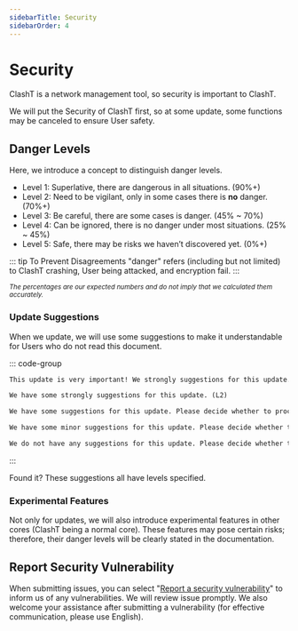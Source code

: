 ```yaml
---
sidebarTitle: Security
sidebarOrder: 4
---
```

# Security

ClashT is a network management tool, so security is important to ClashT.

We will put the Security of ClashT first, so at some update, some functions may be canceled to ensure User safety.


## Danger Levels

Here, we introduce a concept to distinguish danger levels.

- Level 1: Superlative, there are dangerous in all situations. (90%+)
- Level 2: Need to be vigilant, only in some cases there is **no** danger. (70%+)
- Level 3: Be careful, there are some cases is danger. (45% ~ 70%)
- Level 4: Can be ignored, there is no danger under most situations. (25% ~ 45%)
- Level 5: Safe, there may be risks we haven’t discovered yet. (0%+)

::: tip To Prevent Disagreements
"danger" refers (including but not limited) to ClashT crashing, User being attacked, and encryption fail. 
:::

<sub><i>The percentages are our expected numbers and do not imply that we calculated them accurately.</i></sub>

### Update Suggestions

When we update, we will use some suggestions to make it understandable for Users who do not read this document.

::: code-group
```txt [Level 1]
This update is very important! We strongly suggestions for this update. (L1)
```

```txt [Level 2]
We have some strongly suggestions for this update. (L2)
```

```txt [Level 3]
We have some suggestions for this update. Please decide whether to proceed with updating to v— according to your preferences. (L3)
```

```txt [Level 4]
We have some minor suggestions for this update. Please decide whether to proceed with updating to v— according to your preferences. (L4)
```

```txt [Level 5]
We do not have any suggestions for this update. Please decide whether to proceed with updating to v— according to your preferences. (L5)
```
:::

Found it? These suggestions all have levels specified.

### Experimental Features

Not only for updates, we will also introduce experimental features in other cores (ClashT being a normal core). These features may pose certain risks; therefore, their danger levels will be clearly stated in the documentation.


## Report Security Vulnerability

When submitting issues, you can select "[Report a security vulnerability](https://github.com/DryPeng/clashT/security/advisories/new)" to inform us of any vulnerabilities. We will review issue promptly. We also welcome your assistance after submitting a vulnerability (for effective communication, please use English).
